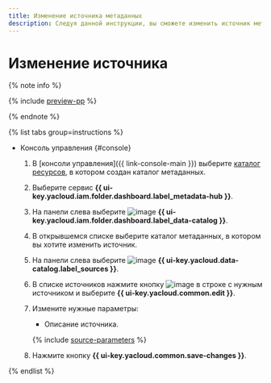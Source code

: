 ```yaml
---
title: Изменение источника метаданных
description: Следуя данной инструкции, вы сможете изменить источник метаданных в {{ data-catalog-full-name }}.
---
```


# Изменение источника


{% note info %}

{% include [preview-pp](../../../_includes/preview-pp.md) %}

{% endnote %}


{% list tabs group=instructions %}

- Консоль управления {#console}

    1. В [консоли управления]({{ link-console-main }}) выберите [каталог ресурсов](../../../resource-manager/concepts/resources-hierarchy.md#folder), в котором создан каталог метаданных.
    1. Выберите сервис **{{ ui-key.yacloud.iam.folder.dashboard.label_metadata-hub }}**.
    1. На панели слева выберите ![image](../../../_assets/console-icons/folder-magnifier.svg) **{{ ui-key.yacloud.iam.folder.dashboard.label_data-catalog }}**.
    1. В открывшемся списке выберите каталог метаданных, в котором вы хотите изменить источник.
    1. На панели слева выберите ![image](../../../_assets/console-icons/cloud-arrow-up-in.svg) **{{ ui-key.yacloud.data-catalog.label_sources }}**.
    1. В списке источников нажмите кнопку ![image](../../../_assets/console-icons/ellipsis.svg) в строке с нужным источником и выберите **{{ ui-key.yacloud.common.edit }}**.
    1. Измените нужные параметры:

        * Описание источника.

        {% include [source-parameters](../../../_includes/metadata-hub/data-catalog-source-parameters.md) %}

    1. Нажмите кнопку **{{ ui-key.yacloud.common.save-changes }}**.

{% endlist %}
